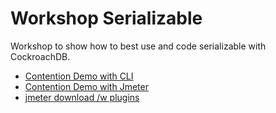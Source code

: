 # Workshop Serializable
Workshop to show how to best use and code serializable with CockroachDB.

* [Contention Demo with CLI](https://github.com/cockroachlabs/workshop_serial/blob/master/serializable_test_scenarios.md)
* [Contention Demo with Jmeter](https://github.com/cockroachlabs/workshop_serial/blob/master/serial_contention_tests.md)
* [jmeter download /w plugins](https://github.com/glennfawcett/jmeter_cockroachdb/raw/master/apache-jmeter-5.2.1_CRDB_labs.tar.gz)